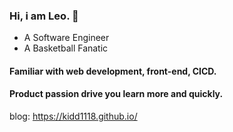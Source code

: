 ### Hi, i am Leo. 👋

- A Software Engineer 
- A Basketball Fanatic

#### Familiar with web development, front-end, CICD.
#### Product passion drive you learn more and quickly.

blog: https://kidd1118.github.io/
<!--
**kidd1118/kidd1118** is a ✨ _special_ ✨ repository because its `README.md` (this file) appears on your GitHub profile.

Here are some ideas to get you started:

- 🔭 I’m currently working on ...
- 🌱 I’m currently learning ...
- 👯 I’m looking to collaborate on ...
- 🤔 I’m looking for help with ...
- 💬 Ask me about ...
- 📫 How to reach me: ...
- 😄 Pronouns: ...
- ⚡ Fun fact: ...
-->
